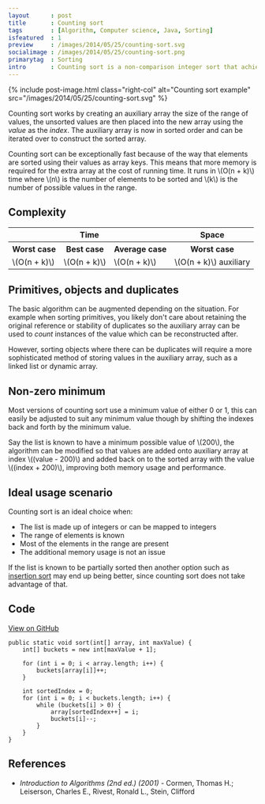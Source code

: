 ```yaml
---
layout      : post
title       : Counting sort
tags        : [Algorithm, Computer science, Java, Sorting]
isfeatured  : 1
preview     : /images/2014/05/25/counting-sort.svg
socialimage : /images/2014/05/25/counting-sort.png
primarytag  : Sorting
intro       : Counting sort is a non-comparison integer sort that achieves linear time complexity given some trade-offs and provided some requirements are met.
---
```


{% include post-image.html class="right-col" alt="Counting sort example" src="/images/2014/05/25/counting-sort.svg" %}

Counting sort works by creating an auxiliary array the size of the range of values, the unsorted values are then placed into the new array using the *value* as the *index*. The auxiliary array is now in sorted order and can be iterated over to construct the sorted array.

Counting sort can be exceptionally fast because of the way that elements are sorted using their values as array keys. This means that more memory is required for the extra array at the cost of running time. It runs in \\(O(n + k)\\) time where \\(n\\) is the number of elements to be sorted and \\(k\\) is the number of possible values in the range.

<div class="clear"><!----></div>



## Complexity

<table>
<tbody>
<tr>
<th colspan="3">Time</th>
<th>Space</th>
</tr>
<tr>
<th>Worst case</th>
<th>Best case</th>
<th>Average case</th>
<th>Worst case</th>
</tr>
<tr>
<td>\(O(n + k)\)</td>
<td>\(O(n + k)\)</td>
<td>\(O(n + k)\)</td>
<td>\(O(n + k)\) auxiliary</td>
</tr>
</tbody>
</table>



## Primitives, objects and duplicates

The basic algorithm can be augmented depending on the situation. For example when sorting primitives, you likely don't care about retaining the original reference or stability of duplicates so the auxiliary array can be used to *count* instances of the value which can be reconstructed after.

However, sorting objects where there can be duplicates will require a more sophisticated method of storing values in the auxiliary array, such as a linked list or dynamic array.



## Non-zero minimum

Most versions of counting sort use a minimum value of either 0 or 1, this can easily be adjusted to suit any minimum value though by shifting the indexes back and forth by the minimum value.

Say the list is known to have a minimum possible value of \\(200\\), the algorithm can be modified so that values are added onto auxiliary array at index \\((value - 200)\\) and added back on to the sorted array with the value \\((index + 200)\\), improving both memory usage and performance.



## Ideal usage scenario

Counting sort is an ideal choice when:

- The list is made up of integers or can be mapped to integers
- The range of elements is known
- Most of the elements in the range are present
- The additional memory usage is not an issue

If the list is known to be partially sorted then another option such as [insertion sort][1] may end up being better, since counting sort does not take advantage of that.



## Code

[View on GitHub][2]

<!--prettify lang=java-->
    public static void sort(int[] array, int maxValue) {
        int[] buckets = new int[maxValue + 1];

        for (int i = 0; i < array.length; i++) {
            buckets[array[i]]++;
        }

        int sortedIndex = 0;
        for (int i = 0; i < buckets.length; i++) {
            while (buckets[i] > 0) {
                array[sortedIndex++] = i;
                buckets[i]--;
            }
        }
    }



## References

* <cite>Introduction to Algorithms (2nd ed.) (2001)</cite> - Cormen, Thomas H.; Leiserson, Charles E., Rivest, Ronald L., Stein, Clifford



[1]: /2012/11/algorithm-insertion-sort.html
[2]: https://github.com/Tyriar/growing-with-the-web/tree/master/algorithms/sorting/counting-sort
